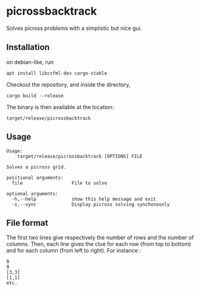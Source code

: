 # picrossbacktrack

Solves picross problems with a simplistic but nice gui.

## Installation
on debian-like, run
```
apt install libcsfml-dev cargo-stable
```
Checkout the repository, and inside the directory, 
```
cargo build --release
```
The binary is then available at the location:
```
target/release/picrossbacktrack
```

## Usage
```
Usage:
    target/release/picrossbacktrack [OPTIONS] FILE

Solves a picross grid.

positional arguments:
  file                  File to solve

optional arguments:
  -h,--help             show this help message and exit
  -s,--sync             Display picross solving synchonously
```

## File format
The first two lines give respectively the number of rows and the number of columns. Then, each line gives the clue for each row
(from top to bottom) and for each column (from left to right). For instance :
```
9
9
[3,3]
[1,1]
etc.
```
